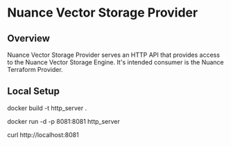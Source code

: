 # Nuance Vector Storage Provider    

## Overview

Nuance Vector Storage Provider serves an HTTP API that provides access to the Nuance Vector Storage Engine. It's intended consumer is the Nuance Terraform Provider.

## Local Setup

docker build -t http_server .

docker run -d -p 8081:8081 http_server

curl http://localhost:8081